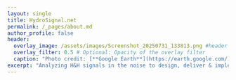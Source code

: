```yaml
---
layout: single
title: HydroSignal.net
permalink: /_pages/about.md
author_profile: false
header:
  overlay_image: /assets/images/Screenshot_20250731_133813.png #header image
  overlay_filter: 0.5 # Optional: Opacity of the overlay filter
  caption: "Photo credit: [**Google Earth**](https://earth.google.com/)"
excerpt: "Analyzing H&H signals in the noise to design, deliver & implement water resource solutions now." # Optional: Meta description for SEO
---
```

